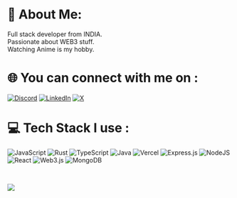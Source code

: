 # 💫 About Me:
Full stack developer from INDIA.<br>Passionate about WEB3 stuff.<br>Watching Anime is my hobby.



# 🌐 You can connect with me on :
[![Discord](https://img.shields.io/badge/Discord-%237289DA.svg?logo=discord&logoColor=white)](https://discord.gg/shivendram16053) [![LinkedIn](https://img.shields.io/badge/LinkedIn-%230077B5.svg?logo=linkedin&logoColor=white)](https://linkedin.com/in/shivendramishra1922) [![X](https://img.shields.io/badge/X-black.svg?logo=X&logoColor=white)](https://x.com/shivendram16053) 

# 💻 Tech Stack I use :
![JavaScript](https://img.shields.io/badge/javascript-%23323330.svg?style=for-the-badge&logo=javascript&logoColor=%23F7DF1E) ![Rust](https://img.shields.io/badge/rust-%23000000.svg?style=for-the-badge&logo=rust&logoColor=white) ![TypeScript](https://img.shields.io/badge/typescript-%23007ACC.svg?style=for-the-badge&logo=typescript&logoColor=white) ![Java](https://img.shields.io/badge/java-%23ED8B00.svg?style=for-the-badge&logo=openjdk&logoColor=white) ![Vercel](https://img.shields.io/badge/vercel-%23000000.svg?style=for-the-badge&logo=vercel&logoColor=white) ![Express.js](https://img.shields.io/badge/express.js-%23404d59.svg?style=for-the-badge&logo=express&logoColor=%2361DAFB) ![NodeJS](https://img.shields.io/badge/node.js-6DA55F?style=for-the-badge&logo=node.js&logoColor=white) ![React](https://img.shields.io/badge/react-%2320232a.svg?style=for-the-badge&logo=react&logoColor=%2361DAFB) ![Web3.js](https://img.shields.io/badge/web3.js-F16822?style=for-the-badge&logo=web3.js&logoColor=white) ![MongoDB](https://img.shields.io/badge/MongoDB-%234ea94b.svg?style=for-the-badge&logo=mongodb&logoColor=white)

<br>

![](https://github-readme-stats.vercel.app/api/top-langs/?username=shibu69&theme=dark&hide_border=true&include_all_commits=false&count_private=false&layout=compact)

<!-- Proudly created with GPRM ( https://gprm.itsvg.in ) -->
